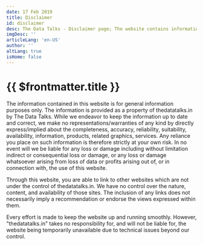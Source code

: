 ```yaml
---
date: 17 Feb 2019
title: Disclaimer
id: disclaimer
desc: The Data Talks - Disclaimer page; The website contains information about politics, economics, environment & others.
imgDesc: ''
articleLang: 'en-US'
author: ''
altLang: true
isHome: false
---
```


<altLang />

# {{ $frontmatter.title }}

The information contained in this website is for general information purposes only. The information is provided as a property of thedatatalks.in by The Data Talks. While we endeavor to keep the information up to date and correct, we make no representations/warranties of any kind by directly express/implied about the completeness, accuracy, reliability, suitability, availability, information, products, related graphics, services. Any reliance you place on such information is therefore strictly at your own risk. In no event will we be liable for any loss or damage including without limitation indirect or consequential loss or damage, or any loss or damage whatsoever arising from loss of data or profits arising out of, or in connection with, the use of this website.

Through this website, you are able to link to other websites which are not under the control of thedatatalks.in. We have no control over
the nature, content, and availability of those sites. The inclusion of any links does not necessarily imply a recommendation or endorse the
views expressed within them.

Every effort is made to keep the website up and running smoothly. However, "thedatatalks.in" takes no responsibility for, and will
not be liable for, the website being temporarily unavailable due to technical issues beyond our control.

<style>

</style>